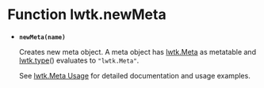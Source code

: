 # Function lwtk.newMeta

   * **`newMeta(name)`**

     Creates new meta object. A meta object has [lwtk.Meta](../lwtk/Meta.md) as metatable
     and [lwtk.type](../lwtk/type.md)() evaluates to `"lwtk.Meta"`.
     
     See [lwtk.Meta Usage](../../Meta.md) for detailed documentation
     and usage examples.
